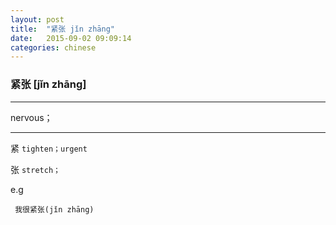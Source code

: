 ```yaml
---
layout: post
title:  "紧张 jǐn zhāng"
date:   2015-09-02 09:09:14
categories: chinese
---
```

### 紧张 [jǐn zhāng]
-----------

  nervous；

-----------

   紧 `tighten；urgent`

   张 `stretch；`


e.g

     我很紧张(jǐn zhāng)








